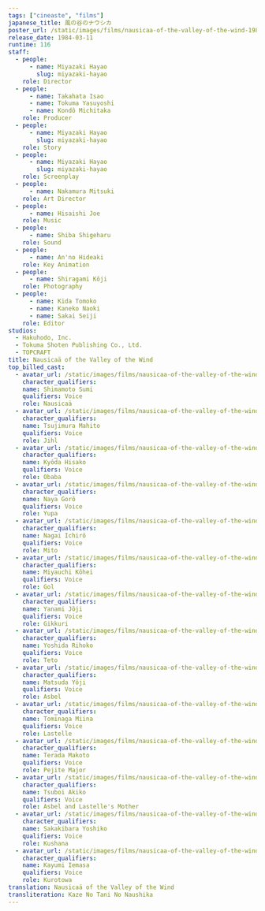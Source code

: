 ```yaml
---
tags: ["cineaste", "films"]
japanese_title: 風の谷のナウシカ
poster_url: /static/images/films/nausicaa-of-the-valley-of-the-wind-1984/posters/poster.jpg
release_date: 1984-03-11
runtime: 116
staff:
  - people:
      - name: Miyazaki Hayao
        slug: miyazaki-hayao
    role: Director
  - people:
      - name: Takahata Isao
      - name: Tokuma Yasuyoshi
      - name: Kondô Michitaka
    role: Producer
  - people:
      - name: Miyazaki Hayao
        slug: miyazaki-hayao
    role: Story
  - people:
      - name: Miyazaki Hayao
        slug: miyazaki-hayao
    role: Screenplay
  - people:
      - name: Nakamura Mitsuki
    role: Art Director
  - people:
      - name: Hisaishi Joe
    role: Music
  - people:
      - name: Shiba Shigeharu
    role: Sound
  - people:
      - name: An'no Hideaki
    role: Key Animation
  - people:
      - name: Shiragami Kôji
    role: Photography
  - people:
      - name: Kida Tomoko
      - name: Kaneko Naoki
      - name: Sakai Seiji
    role: Editor
studios:
  - Hakuhodo, Inc.
  - Tokuma Shoten Publishing Co., Ltd.
  - TOPCRAFT
title: Nausicaä of the Valley of the Wind
top_billed_cast:
  - avatar_url: /static/images/films/nausicaa-of-the-valley-of-the-wind-1984/cast-avatars/sumi-shimamoto-0.jpg
    character_qualifiers:
    name: Shimamoto Sumi
    qualifiers: Voice
    role: Nausicaä
  - avatar_url: /static/images/films/nausicaa-of-the-valley-of-the-wind-1984/cast-avatars/mahito-tsujimura-0.jpg
    character_qualifiers:
    name: Tsujimura Mahito
    qualifiers: Voice
    role: Jihl
  - avatar_url: /static/images/films/nausicaa-of-the-valley-of-the-wind-1984/cast-avatars/hisako-kyoda-0.jpg
    character_qualifiers:
    name: Kyôda Hisako
    qualifiers: Voice
    role: Obaba
  - avatar_url: /static/images/films/nausicaa-of-the-valley-of-the-wind-1984/cast-avatars/goro-naya-0.jpg
    character_qualifiers:
    name: Naya Gorô
    qualifiers: Voice
    role: Yupa
  - avatar_url: /static/images/films/nausicaa-of-the-valley-of-the-wind-1984/cast-avatars/ichiro-nagai-0.jpg
    character_qualifiers:
    name: Nagai Ichirô
    qualifiers: Voice
    role: Mito
  - avatar_url: /static/images/films/nausicaa-of-the-valley-of-the-wind-1984/cast-avatars/kohei-miyuchi-0.jpg
    character_qualifiers:
    name: Miyauchi Kôhei
    qualifiers: Voice
    role: Gol
  - avatar_url: /static/images/films/nausicaa-of-the-valley-of-the-wind-1984/cast-avatars/joji-yanami-0.jpg
    character_qualifiers:
    name: Yanami Jôji
    qualifiers: Voice
    role: Gikkuri
  - avatar_url: /static/images/films/nausicaa-of-the-valley-of-the-wind-1984/cast-avatars/rihoko-yoshida-0.jpg
    character_qualifiers:
    name: Yoshida Rihoko
    qualifiers: Voice
    role: Teto
  - avatar_url: /static/images/films/nausicaa-of-the-valley-of-the-wind-1984/cast-avatars/yoji-matsuda-0.jpg
    character_qualifiers:
    name: Matsuda Yôji
    qualifiers: Voice
    role: Asbel
  - avatar_url: /static/images/films/nausicaa-of-the-valley-of-the-wind-1984/cast-avatars/miina-tominaga-0.jpg
    character_qualifiers:
    name: Tominaga Miina
    qualifiers: Voice
    role: Lastelle
  - avatar_url: /static/images/films/nausicaa-of-the-valley-of-the-wind-1984/cast-avatars/makoto-terada-0.jpg
    character_qualifiers:
    name: Terada Makoto
    qualifiers: Voice
    role: Pejite Major
  - avatar_url: /static/images/films/nausicaa-of-the-valley-of-the-wind-1984/cast-avatars/akiko-tsuboi-0.jpg
    character_qualifiers:
    name: Tsuboi Akiko
    qualifiers: Voice
    role: Asbel and Lastelle's Mother
  - avatar_url: /static/images/films/nausicaa-of-the-valley-of-the-wind-1984/cast-avatars/yoshiko-sakakibara-0.jpg
    character_qualifiers:
    name: Sakakibara Yoshiko
    qualifiers: Voice
    role: Kushana
  - avatar_url: /static/images/films/nausicaa-of-the-valley-of-the-wind-1984/cast-avatars/iemasa-kayumi-0.jpg
    character_qualifiers:
    name: Kayumi Iemasa
    qualifiers: Voice
    role: Kurotowa
translation: Nausicaä of the Valley of the Wind
transliteration: Kaze No Tani No Naushika
---
```

